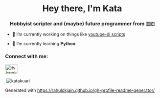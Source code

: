 <h1 align="center">Hey there, I'm Kata</h1>
<h3 align="center">Hobbyist scripter and (maybe) future programmer from 🇩🇪</h3>

- 🔭 I’m currently working on things like [youtube-dl scripts](https://github.com/Katakuari/ytdl-win-scripts)

- 🌱 I’m currently learning **Python**

<h3 align="left">Connect with me:</h3>
<p align="left">
<a href="https://twitter.com/itskatakuari" target="blank"><img align="center" src="https://raw.githubusercontent.com/rahuldkjain/github-profile-readme-generator/master/src/images/icons/Social/twitter.svg" alt="itskatakuari" height="30" width="40" /></a>
</p>

<p>&nbsp;<img align="center" src="https://github-readme-stats.vercel.app/api?username=katakuari&show_icons=true&theme=onedark&locale=en" alt="katakuari" /></p>


Generated with https://rahuldkjain.github.io/gh-profile-readme-generator/
